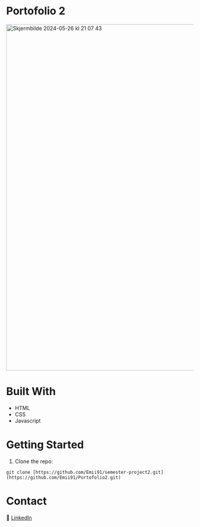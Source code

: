 # Portofolio 2

<img width="928" alt="Skjermbilde 2024-05-26 kl  21 07 43" src="https://github.com/Emii91/Portofolio2/assets/69647535/fc733455-4c73-4e54-9bdd-920dc15cb783">

# Built With
* HTML
* CSS
* Javascript

# Getting Started

1. Clone the repo:
```
git clone [https://github.com/Emii91/semester-project2.git](https://github.com/Emii91/Portofolio2.git)
```

# Contact

:link: [LinkedIn](https://www.linkedin.com/in/emily-cooke-frantzen-89a2691b6)
